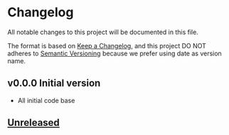 # Changelog

All notable changes to this project will be documented in this file.

The format is based on [Keep a Changelog](https://keepachangelog.com/en/1.0.0/),
and this project DO NOT adheres to [Semantic Versioning](https://semver.org/spec/v2.0.0.html) because we prefer using date as version name.

## v0.0.0 Initial version

- All initial code base

## [Unreleased](https://github.com/jeremy379/demo-laravel-liwire/compare/refs/tags/2021-12-08T14.56.03...HEAD)
